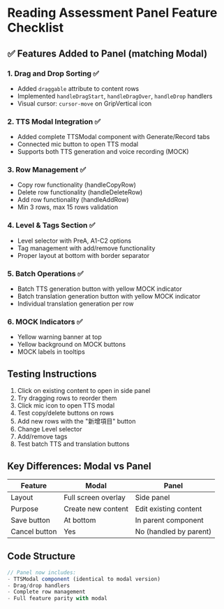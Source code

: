 # Reading Assessment Panel Feature Checklist

## ✅ Features Added to Panel (matching Modal)

### 1. **Drag and Drop Sorting** ✅
- Added `draggable` attribute to content rows
- Implemented `handleDragStart`, `handleDragOver`, `handleDrop` handlers
- Visual cursor: `cursor-move` on GripVertical icon

### 2. **TTS Modal Integration** ✅
- Added complete TTSModal component with Generate/Record tabs
- Connected mic button to open TTS modal
- Supports both TTS generation and voice recording (MOCK)

### 3. **Row Management** ✅
- Copy row functionality (handleCopyRow)
- Delete row functionality (handleDeleteRow)
- Add row functionality (handleAddRow)
- Min 3 rows, max 15 rows validation

### 4. **Level & Tags Section** ✅
- Level selector with PreA, A1-C2 options
- Tag management with add/remove functionality
- Proper layout at bottom with border separator

### 5. **Batch Operations** ✅
- Batch TTS generation button with yellow MOCK indicator
- Batch translation generation button with yellow MOCK indicator
- Individual translation generation per row

### 6. **MOCK Indicators** ✅
- Yellow warning banner at top
- Yellow background on MOCK buttons
- MOCK labels in tooltips

## Testing Instructions

1. Click on existing content to open in side panel
2. Try dragging rows to reorder them
3. Click mic icon to open TTS modal
4. Test copy/delete buttons on rows
5. Add new rows with the "新增項目" button
6. Change Level selector
7. Add/remove tags
8. Test batch TTS and translation buttons

## Key Differences: Modal vs Panel

| Feature | Modal | Panel |
|---------|-------|-------|
| Layout | Full screen overlay | Side panel |
| Purpose | Create new content | Edit existing content |
| Save button | At bottom | In parent component |
| Cancel button | Yes | No (handled by parent) |

## Code Structure

```typescript
// Panel now includes:
- TTSModal component (identical to modal version)
- Drag/drop handlers
- Complete row management
- Full feature parity with modal
```
